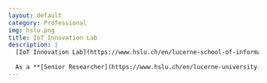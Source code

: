 ```yaml
---
layout: default
category: Professional
img: hslu.png
title: IoT Innovation Lab
description: |
  [IoT Innovation Lab](https://www.hslu.ch/en/lucerne-school-of-information-technology/research/systems-and-software/internet-of-things/) is a research unit that focuses on developing IoT systems and software, programmable IoT platforms, next-generation IoT systems architectures, and novel information technology services to shape the emerging trends in IoT systems, infrastructure, and services sectors.
  
  As a **[Senior Researcher](https://www.hslu.ch/en/lucerne-university-of-applied-sciences-and-arts/about-us/people-finder/profile/?pid=4666)**, I work on different distributed and telematics solutions (e.g., (Industrial) IoT solutions) with high research impact on industry.
---
```

